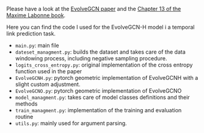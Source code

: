Please have a look at the [EvolveGCN paper](https://arxiv.org/pdf/1902.10191.pdf) and the [Chapter 13 of the Maxime Labonne book](https://github.com/PacktPublishing/Hands-On-Graph-Neural-Networks-Using-Python).

Here you can find the code I used for the EvolveGCN-H model i a temporal link prediction task.
- `main.py`: main file
- `dateset_managment.py`: builds the dataset and takes care of the data windowing process, including negative sampling procedure.
- `logits_cross_entropy.py`: original implementation of the cross entropy function used in the paper
- `EvolveGCNH.py`: pytorch geometric implementation of EvolveGCNH with a slight custom adjustment.
- `EvolveGCNO.py`: pytorch geometric implementation of EvolveGCNO
- `model_managment.py`: takes care of model classes definitions and their methods
- `train_managment.py`: implementation of the training and evaluation routine
- `utils.py`: mainly used for argument parsing.
